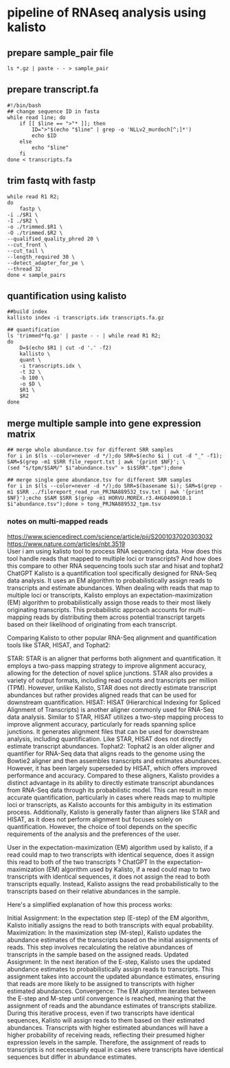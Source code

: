 # pipeline of RNAseq analysis using kalisto

## prepare sample_pair file
```
ls *.gz | paste - - > sample_pair
```
## prepare transcript.fa
```
#!/bin/bash
## change sequence ID in fasta
while read line; do
    if [[ $line == ">"* ]]; then
	    ID=">"$(echo "$line" | grep -o 'NLLv2_murdoch[^;]*')
	    echo $ID
    else
        echo "$line"
    fi
done < transcripts.fa
```
## trim fastq with fastp
```
while read R1 R2;
do
	fastp \
-i ./$R1 \
-I ./$R2 \
-o ./trimmed.$R1 \
-O ./trimmed.$R2 \
--qualified_quality_phred 20 \
--cut_front \
--cut_tail \
--length_required 30 \
--detect_adapter_for_pe \
--thread 32
done < sample_pairs
```
## quantification using kalisto
```
##build index
kallisto index -i transcripts.idx transcripts.fa.gz

## quantification
ls 'trimmed*fq.gz' | paste - - | while read R1 R2;
do
	D=$(echo $R1 | cut -d '.' -f2)
	kallisto \
	quant \
	-i transcripts.idx \
	-t 32 \
	-b 100 \
	-o $D \
	$R1 \
	$R2
done
```
## merge multiple sample into gene expression matrix
```
## merge whole abundance.tsv for different SRR samples
for i in $(ls --color=never -d */);do SRR=$(echo $i | cut -d "_" -f1); SAM=$(grep -m1 $SRR file_report.txt | awk '{print $NF}'; \
(sed "s/tpm/$SAM/" $i"abundance.tsv" > $i$SRR".tpm");done

## merge single gene abundance.tsv for different SRR samples
for i in $(ls --color=never -d */);do SRR=$(basename $i); SAM=$(grep -m1 $SRR ../filereport_read_run_PRJNA889532_tsv.txt | awk '{print
$NF}');echo $SAM $SRR $(grep -m1 HORVU.MOREX.r3.4HG0409010.1 $i"abundance.tsv");done > tong_PRJNA889532_tpm.tsv
```
### notes on multi-mapped reads
https://www.sciencedirect.com/science/article/pii/S2001037020303032 \
https://www.nature.com/articles/nbt.3519 \
User
i am using kalisto tool to process RNA sequencing data. How does this tool handle reads that mapped to multiple loci or transcripts? And how does this compare to other RNA sequencing tools such star and hisat and tophat2
ChatGPT
Kalisto is a quantification tool specifically designed for RNA-Seq data analysis. It uses an EM algorithm to probabilistically assign reads to transcripts and estimate abundances. When dealing with reads that map to multiple loci or transcripts, Kalisto employs an expectation-maximization (EM) algorithm to probabilistically assign those reads to their most likely originating transcripts. This probabilistic approach accounts for multi-mapping reads by distributing them across potential transcript targets based on their likelihood of originating from each transcript.

Comparing Kalisto to other popular RNA-Seq alignment and quantification tools like STAR, HISAT, and Tophat2:

STAR: STAR is an aligner that performs both alignment and quantification. It employs a two-pass mapping strategy to improve alignment accuracy, allowing for the detection of novel splice junctions. STAR also provides a variety of output formats, including read counts and transcripts per million (TPM). However, unlike Kalisto, STAR does not directly estimate transcript abundances but rather provides aligned reads that can be used for downstream quantification.
HISAT: HISAT (Hierarchical Indexing for Spliced Alignment of Transcripts) is another aligner commonly used for RNA-Seq data analysis. Similar to STAR, HISAT utilizes a two-step mapping process to improve alignment accuracy, particularly for reads spanning splice junctions. It generates alignment files that can be used for downstream analysis, including quantification. Like STAR, HISAT does not directly estimate transcript abundances.
Tophat2: Tophat2 is an older aligner and quantifier for RNA-Seq data that aligns reads to the genome using the Bowtie2 aligner and then assembles transcripts and estimates abundances. However, it has been largely superseded by HISAT, which offers improved performance and accuracy.
Compared to these aligners, Kalisto provides a distinct advantage in its ability to directly estimate transcript abundances from RNA-Seq data through its probabilistic model. This can result in more accurate quantification, particularly in cases where reads map to multiple loci or transcripts, as Kalisto accounts for this ambiguity in its estimation process. Additionally, Kalisto is generally faster than aligners like STAR and HISAT, as it does not perform alignment but focuses solely on quantification. However, the choice of tool depends on the specific requirements of the analysis and the preferences of the user.




User
in the expectation-maximization (EM) algorithm used by kalisto, if a read could map to two transcripts with identical sequence, does it assign this read to both of the two transcripts ?
ChatGPT
In the expectation-maximization (EM) algorithm used by Kalisto, if a read could map to two transcripts with identical sequences, it does not assign the read to both transcripts equally. Instead, Kalisto assigns the read probabilistically to the transcripts based on their relative abundances in the sample.

Here's a simplified explanation of how this process works:

Initial Assignment: In the expectation step (E-step) of the EM algorithm, Kalisto initially assigns the read to both transcripts with equal probability.
Maximization: In the maximization step (M-step), Kalisto updates the abundance estimates of the transcripts based on the initial assignments of reads. This step involves recalculating the relative abundances of transcripts in the sample based on the assigned reads.
Updated Assignment: In the next iteration of the E-step, Kalisto uses the updated abundance estimates to probabilistically assign reads to transcripts. This assignment takes into account the updated abundance estimates, ensuring that reads are more likely to be assigned to transcripts with higher estimated abundances.
Convergence: The EM algorithm iterates between the E-step and M-step until convergence is reached, meaning that the assignment of reads and the abundance estimates of transcripts stabilize.
During this iterative process, even if two transcripts have identical sequences, Kalisto will assign reads to them based on their estimated abundances. Transcripts with higher estimated abundances will have a higher probability of receiving reads, reflecting their presumed higher expression levels in the sample. Therefore, the assignment of reads to transcripts is not necessarily equal in cases where transcripts have identical sequences but differ in abundance estimates.

